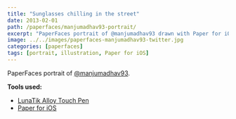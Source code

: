 ```yaml
---
title: "Sunglasses chilling in the street"
date: 2013-02-01
path: /paperfaces/manjumadhav93-portrait/
excerpt: "PaperFaces portrait of @manjumadhav93 drawn with Paper for iOS on an iPad."
image: ../../images/paperfaces-manjumadhav93-twitter.jpg
categories: [paperfaces]
tags: [portrait, illustration, Paper for iOS]
---
```


PaperFaces portrait of [@manjumadhav93](https://twitter.com/manjumadhav93).

**Tools used:**

- [LunaTik Alloy Touch Pen](https://www.amazon.com/gp/product/B00821TR7G/ref=as_li_ss_tl?ie=UTF8&tag=mademist-20&linkCode=as2&camp=1789&creative=390957&creativeASIN=B00821TR7G)
- [Paper for iOS](https://paper.bywetransfer.com/)

